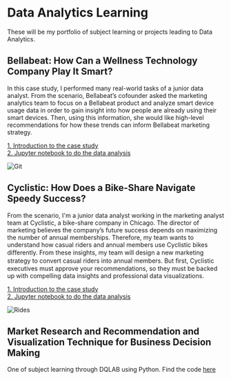 # Data Analytics Learning
These will be my portfolio of subject learning or projects leading to Data Analytics.

## Bellabeat: How Can a Wellness Technology Company Play It Smart? 

In this case study, I performed many real-world tasks of a junior data analyst. From the scenario, Bellabeat’s cofounder asked the marketing analytics team to focus on a Bellabeat product and analyze smart device usage data in order to gain insight into how people are already using their smart devices. Then, using this information, she would like high-level recommendations for how these trends can inform Bellabeat marketing strategy. 

[1. Introduction to the case study](https://github.com/jundiya/Portfolio/tree/main/Bellabeat)<br/>
[2. Jupyter notebook to do the data analysis](https://github.com/jundiya/Portfolio/blob/main/Bellabeat/bellabeat-jupyter.ipynb)

![Git](https://user-images.githubusercontent.com/21137726/148678297-f1ae588e-d691-4c13-a910-808a5f8e40d1.png)

## Cyclistic: How Does a Bike-Share Navigate Speedy Success?
From the scenario, I'm a junior data analyst working in the marketing analyst team at Cyclistic, a bike-share company in Chicago. The director of marketing believes the company’s future success depends on maximizing the number of annual memberships. Therefore, my team wants to understand how casual riders and annual members use Cyclistic bikes diﬀerently. From these insights, my team will design a new marketing strategy to convert casual riders into annual members. But ﬁrst, Cyclistic executives must approve your recommendations, so they must be backed up with compelling data insights and professional data visualizations.

[1. Introduction to the case study](https://github.com/jundiya/Portfolio/tree/main/Cyclistic)<br/>
[2. Jupyter notebook to do the data analysis](https://github.com/jundiya/Portfolio/blob/main/Cyclistic/cyclistic.ipynb)

![Rides](https://user-images.githubusercontent.com/21137726/149086068-06edf961-034f-460f-b796-c87922e3fc2d.png)

## Market Research and Recommendation and Visualization Technique for Business Decision Making

One of subject learning through DQLAB using Python. Find the code [here](https://github.com/jundiya/Portfolio/blob/main/BusinessDecisionResearch/Business%20Decision%20Research%20(Modified%20from%20DQLAB).py)

